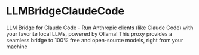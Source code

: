 # LLMBridgeClaudeCode
LLM Bridge for Claude Code - Run Anthropic clients (like Claude Code) with your favorite local LLMs, powered by Ollama! This proxy provides a seamless bridge to 100% free and open-source models, right from your machine
